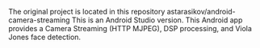 
The original project is located in this repository astarasikov/android-camera-streaming
This is an Android Studio version.
This Android app provides a Camera Streaming (HTTP MJPEG), DSP processing, and Viola Jones face detection.
